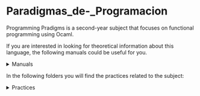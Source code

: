 # Paradigmas_de-_Programacion
Programming Pradigms is a second-year subject that focuses on functional programming using Ocaml.

If you are interested in looking for theoretical information about this language, the following manuals could be useful for you.

<details>
<summary>Manuals</summary>
  
- [Ocaml Manual](https://v2.ocaml.org/manual/objectexamples.html)
- [Data Structures and Functional Programming](https://cs3110.github.io/textbook/cover.html)
- [Objects in Ocaml](https://ocaml.org/docs/objects)
- [More Object info](https://dev.realworldocaml.org/objects.html)

</details>

In the following folders you will find the practices related to the subject:

<details>
  <summary>Practices</summary>

   <summary>P1</summary>
   prueba
  - [P2]
  - [P3]
  - [P4]
  - [P5]
  - [P6]
  - [P7]
  - [P8]
  - [P9]
  - [P11]
</details>
